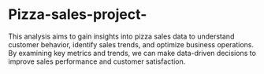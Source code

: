 # Pizza-sales-project-
This analysis aims to gain insights into pizza sales data to understand customer behavior, identify sales trends, and optimize business operations. By examining key metrics and trends, we can make data-driven decisions to improve sales performance and customer satisfaction.
